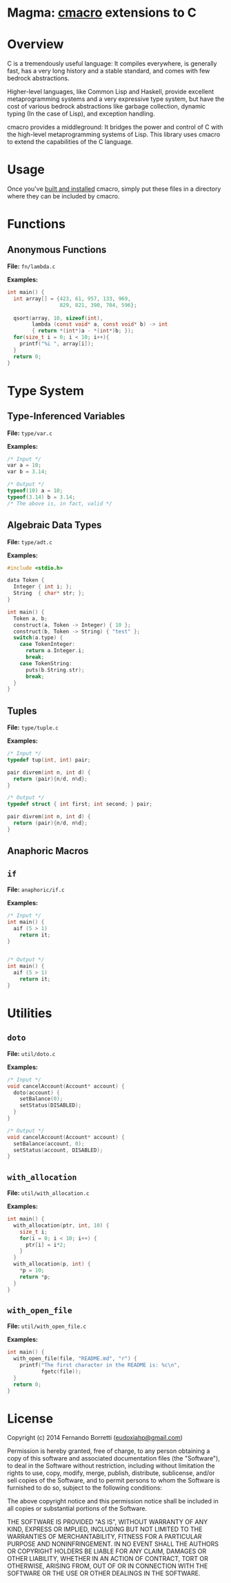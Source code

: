 # Magma: [cmacro](https://github.com/eudoxia0/cmacro) extensions to C

# Overview

C is a tremendously useful language: It compiles everywhere, is generally fast,
has a very long history and a stable standard, and comes with few bedrock
abstractions.

Higher-level languages, like Common Lisp and Haskell, provide excellent
metaprogramming systems and a very expressive type system, but have the cost of
various bedrock abstractions like garbage collection, dynamic typing (In the
case of Lisp), and exception handling.

cmacro provides a middleground: It bridges the power and control of C with the
high-level metaprogramming systems of Lisp. This library uses cmacro to extend
the capabilities of the C language.

# Usage

Once you've [built and installed](https://github.com/eudoxia0/cmacro#installing)
cmacro, simply put these files in a directory where they can be included by
cmacro.

# Functions

## Anonymous Functions

**File:** `fn/lambda.c`

**Examples:**

```c
int main() {
  int array[] = {423, 61, 957, 133, 969,
                 829, 821, 390, 704, 596};
  
  qsort(array, 10, sizeof(int),
        lambda (const void* a, const void* b) -> int
        { return *(int*)a - *(int*)b; });
  for(size_t i = 0; i < 10; i++){
    printf("%i ", array[i]);
  }
  return 0;
}
```

# Type System

## Type-Inferenced Variables

**File:** `type/var.c`

**Examples:**

```c
/* Input */
var a = 10;
var b = 3.14;

/* Output */
typeof(10) a = 10;
typeof(3.14) b = 3.14;
/* The above is, in fact, valid */
```

## Algebraic Data Types

**File:** `type/adt.c`

**Examples:**

```c
#include <stdio.h>

data Token {
  Integer { int i; };
  String  { char* str; };
}

int main() {
  Token a, b;
  construct(a, Token -> Integer) { 10 };
  construct(b, Token -> String) { "test" };
  switch(a.type) {
    case TokenInteger:
      return a.Integer.i;
      break;
    case TokenString:
      puts(b.String.str);
      break;
  }
}
```

## Tuples

**File:** `type/tuple.c`

**Examples:**

```c
/* Input */
typedef tup(int, int) pair;

pair divrem(int n, int d) {
  return (pair){n/d, n%d};
}

/* Output */
typedef struct { int first; int second; } pair;

pair divrem(int n, int d) {
  return (pair){n/d, n%d};
}
```

## Anaphoric Macros

## `if`

**File:** `anaphoric/if.c`

**Examples:**

```c
/* Input */
int main() {
  aif (5 > 1)
    return it;
}


/* Output */
int main() {
  aif (5 > 1)
    return it;
}
```

# Utilities

## `doto`

**File:** `util/doto.c`

**Examples:**

```c
/* Input */
void cancelAccount(Account* account) {
  doto(account) {
    setBalance(0);
    setStatus(DISABLED);
  }
}

/* Output */
void cancelAccount(Account* account) {
  setBalance(account, 0);
  setStatus(account, DISABLED);
}
```

## `with_allocation`

**File:** `util/with_allocation.c`

**Examples:**

```c
int main() {
  with_allocation(ptr, int, 10) {
    size_t i;
    for(i = 0; i < 10; i++) {
      ptr[i] = i*2;
    }
  }
  with_allocation(p, int) {
    *p = 10;
    return *p;
  }
}
```

## `with_open_file`

**File:** `util/with_open_file.c`

**Examples:**

```c
int main() {
  with_open_file(file, "README.md", "r") {
    printf("The first character in the README is: %c\n",
           fgetc(file));
  }
  return 0;
}
```

# License

Copyright (c) 2014 Fernando Borretti (eudoxiahp@gmail.com)

Permission is hereby granted, free of charge, to any person obtaining a copy of
this software and associated documentation files (the "Software"), to deal in
the Software without restriction, including without limitation the rights to
use, copy, modify, merge, publish, distribute, sublicense, and/or sell copies of
the Software, and to permit persons to whom the Software is furnished to do so,
subject to the following conditions:

The above copyright notice and this permission notice shall be included in all
copies or substantial portions of the Software.

THE SOFTWARE IS PROVIDED "AS IS", WITHOUT WARRANTY OF ANY KIND, EXPRESS OR
IMPLIED, INCLUDING BUT NOT LIMITED TO THE WARRANTIES OF MERCHANTABILITY, FITNESS
FOR A PARTICULAR PURPOSE AND NONINFRINGEMENT. IN NO EVENT SHALL THE AUTHORS OR
COPYRIGHT HOLDERS BE LIABLE FOR ANY CLAIM, DAMAGES OR OTHER LIABILITY, WHETHER
IN AN ACTION OF CONTRACT, TORT OR OTHERWISE, ARISING FROM, OUT OF OR IN
CONNECTION WITH THE SOFTWARE OR THE USE OR OTHER DEALINGS IN THE SOFTWARE.
